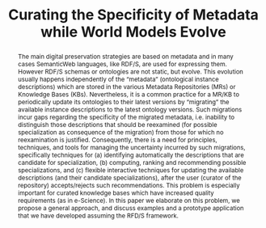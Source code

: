 ---
abstract: 'The main digital preservation strategies are based on metadata

  and in many cases SemanticWeb languages, like RDF/S, are used for expressing them.
  However RDF/S schemas or ontologies are not static, but evolve. This evolution usually
  happens independently of the “metadata” (ontological instance descriptions) which
  are stored in the various Metadata Repositories (MRs) or Knowledge Bases (KBs).
  Nevertheless,

  it is a common practice for a MR/KB to periodically update its ontologies to their
  latest versions by “migrating” the available instance descriptions to the latest
  ontology versions. Such migrations incur gaps regarding the specificity of the migrated
  metadata, i.e. inability to distinguish those descriptions that should be reexamined
  (for possible specialization as consequence of the migration) from those for which
  no reexamination is justified. Consequently, there is a need for principles, techniques,
  and tools for managing the uncertainty incurred by such migrations, specifically
  techniques for (a) identifying automatically the descriptions that are candidate
  for specialization, (b) computing, ranking and recommending possible specializations,
  and (c) flexible interactive techniques for updating the available descriptions
  (and their candidate specializations), after the user (curator of the repository)
  accepts/rejects such recommendations. This problem is especially important for curated
  knowledge bases which have increased quality requirements (as in e-Science). In
  this paper we elaborate on this problem, we propose a general approach, and discuss
  examples and a prototype application that we have developed assuming the RFD/S framework.'
creators:
- Tzitzikas, Yannis
- Analyti, Anastasia
- Kampouraki, Mary
date: null
document_url: https://services.phaidra.univie.ac.at/api/object/o:293680/download
grand_parent: iPRES
institutions: []
keywords:
- ischool
- toronto
- canada
- digital preservation
- metadata
- metadata repositories
- migrations
landing_page_url: https://phaidra.univie.ac.at/o:293680
language: eng
layout: publication
license: CC BY-NC-SA 3.0 AT
notes_url: null
parent: iPRES 2012
presentation_url: null
publication_type: paper
size: 1337455
source_name: iPRES
title: Curating the Specificity of Metadata while World Models Evolve
year: 2012
---